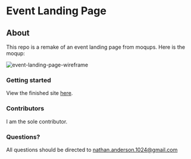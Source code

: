 # Event Landing Page
## About
This repo is a remake of an event landing page from moqups.
Here is the moqup:

![event-landing-page-wireframe](https://user-images.githubusercontent.com/73272904/181603596-008b3a31-266b-42f6-9f1f-e707d431408e.jpg)


### Getting started
View the finished site [here]().

### Contributors
I am the sole contributor.

### Questions?
All questions should be directed to nathan.anderson.1024@gmail.com
